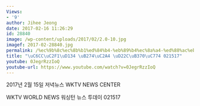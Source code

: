 ```yaml
---
Views:
- '9'
author: Jihee Jeong
date: 2017-02-16 11:26:29
id: 28840
image: /wp-content/uploads/2017/02/2.0-10.jpg
imagef: 2017-02-28840.jpg
permalink: /%ec%9b%8c%ec%8b%b1%ed%84%b4-%eb%89%b4%ec%8a%a4-%ed%88%ac%eb%8d%b0%ec%9d%b4-021517/
title: "\uC6CC\uC2F1\uD134 \uB274\uC2A4 \uD22C\uB370\uC774 021517"
youtube: 0JegrRzzIoQ
youtube-url: https://www.youtube.com/watch?v=0JegrRzzIoQ
---
```


2017년 2월 15일 저녁뉴스 WKTV NEWS CENTER
  
WKTV WORLD NEWS 워싱턴 뉴스 투데이 021517